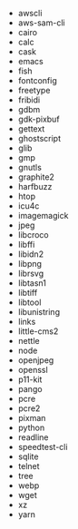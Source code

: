 - awscli
- aws-sam-cli
- cairo
- calc
- cask
- emacs
- fish
- fontconfig
- freetype
- fribidi
- gdbm
- gdk-pixbuf
- gettext
- ghostscript
- glib
- gmp
- gnutls
- graphite2
- harfbuzz
- htop
- icu4c
- imagemagick
- jpeg
- libcroco
- libffi
- libidn2
- libpng
- librsvg
- libtasn1
- libtiff
- libtool
- libunistring
- links
- little-cms2
- nettle
- node
- openjpeg
- openssl
- p11-kit
- pango
- pcre
- pcre2
- pixman
- python
- readline
- speedtest-cli
- sqlite
- telnet
- tree
- webp
- wget
- xz
- yarn

